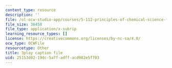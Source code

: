 ```yaml
---
content_type: resource
description: ''
file: /ol-ocw-studio-app/courses/5-112-principles-of-chemical-science-fall-2005/25153d0219dc5a7fadffacd982e5f703_lawooSesSfM.vtt
file_size: 36458
file_type: application/x-subrip
learning_resource_types: []
license: https://creativecommons.org/licenses/by-nc-sa/4.0/
ocw_type: OCWFile
resourcetype: Other
title: 3play caption file
uid: 25153d02-19dc-5a7f-adff-acd982e5f703
---
```

